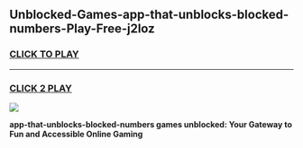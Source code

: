 
## Unblocked-Games-app-that-unblocks-blocked-numbers-Play-Free-j2loz
<h3>
<a href="https://premium76.site?title=app-that-unblocks-blocked-numbers&ref=18A1">CLICK TO PLAY</a></h3>
<hr>

<h3>
<a href="https://premium76.site?title=app-that-unblocks-blocked-numbers&ref=18A1">CLICK 2 PLAY</a>
  
</h3>

<a href="https://premium76.site?title=app-that-unblocks-blocked-numbers&ref=18A1"><img src="https://clearcache.store/games.png"></a>


**app-that-unblocks-blocked-numbers games unblocked: Your Gateway to Fun and Accessible Online Gaming**
